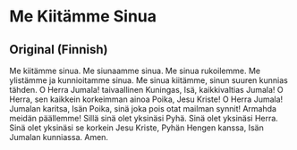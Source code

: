 # Me Kiitämme Sinua

## Original (Finnish)

Me kiitämme sinua. Me siunaamme sinua. Me
sinua rukoilemme. Me ylistämme ja kunnioitamme sinua. Me sinua kiitämme, sinun suuren kunnias tähden. O Herra Jumala! taivaallinen Kuningas, Isä, kaikkivaltias Jumala! O Herra, sen kaikkein korkeimman ainoa Poika, Jesu Kriste! O Herra Jumala! Jumalan karitsa, Isän Poika, sinä joka pois otat mailman synnit! Armahda meidän päällemme! Sillä sinä olet yksinäsi Pyhä. Sinä olet yksinäsi Herra. Sinä olet yksinäsi se korkein Jesu Kriste, Pyhän Hengen kanssa, Isän Jumalan kunniassa. Amen.
